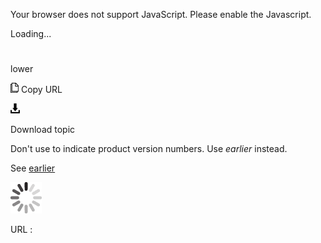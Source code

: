 Your browser does not support JavaScript. Please enable the Javascript.

Loading...

# 

lower

![Copy URL](lower_files/Copy.png)
Copy URL

![Download](lower_files/Download.png)

Download topic

Don't use to indicate product version numbers. Use *earlier* instead.

See [earlier](https://worldready.cloudapp.net/Styleguide/Read?id=2700&topicid=32559)

![In progress](lower_files/activity-large.gif)

URL :
